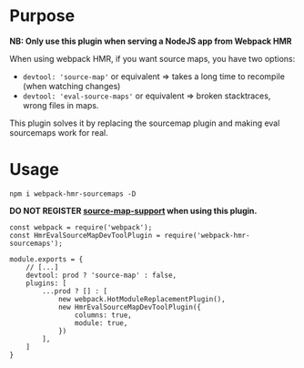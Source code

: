 # Purpose

**NB: Only use this plugin when serving a NodeJS app from Webpack HMR**

When using webpack HMR, if you want source maps, you have two options:

- `devtool: 'source-map'` or equivalent => takes a long time to recompile (when watching changes)
- `devtool: 'eval-source-maps'` or equivalent => broken stacktraces, wrong files in maps.


This plugin solves it by replacing the sourcemap plugin and making eval sourcemaps work for real.



# Usage

```
npm i webpack-hmr-sourcemaps -D
```

**DO NOT REGISTER [source-map-support](https://www.npmjs.com/package/source-map-support) when using this plugin.**

```
const webpack = require('webpack');
const HmrEvalSourceMapDevToolPlugin = require('webpack-hmr-sourcemaps');

module.exports = {
    // [...]
    devtool: prod ? 'source-map' : false,
    plugins: [
        ...prod ? [] : [
            new webpack.HotModuleReplacementPlugin(),
            new HmrEvalSourceMapDevToolPlugin({
                columns: true,
                module: true,
            })
        ],
    ]
}
```
